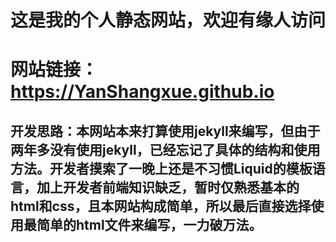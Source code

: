 # 这是我的个人静态网站，欢迎有缘人访问
# 网站链接：https://YanShangxue.github.io
## 开发思路：本网站本来打算使用jekyll来编写，但由于两年多没有使用jekyll，已经忘记了具体的结构和使用方法。开发者摸索了一晚上还是不习惯Liquid的模板语言，加上开发者前端知识缺乏，暂时仅熟悉基本的html和css，且本网站构成简单，所以最后直接选择使用最简单的html文件来编写，一力破万法。
